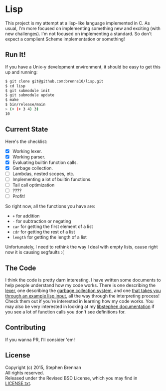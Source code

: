 Lisp
====

This project is my attempt at a lisp-like language implemented in C.  As usual,
I'm more focused on implementing something new and exciting (with new
challenges).  I'm not focused on implementing a standard.  So don't expect a
complient Scheme implementation or something!

Run It!
-------

If you have a Unix-y development environment, it should be easy to get this up
and running:

```bash
$ git clone git@github.com:brenns10/lisp.git
$ cd lisp
$ git submodule init
$ git submodule update
$ make
$ bin/release/main
> (+ (+ 3 4) 3)
10
```

Current State
-------------

Here's the checklist:

- [x] Working lexer.
- [x] Working parser.
- [x] Evaluating builtin function calls.
- [x] Garbage collection.
- [ ] Lambdas, nested scopes, etc.
- [ ] Implementing a lot of builtin functions.
- [ ] Tail call optimization
- [ ] ????
- [ ] Profit!

So right now, all the functions you have are:

- `+` for addition
- `-` for subtraction or negating
- `car` for getting the first element of a list
- `cdr` for getting the rest of a list
- `length` for getting the length of a list

Unfortunately, I need to rethink the way I deal with empty lists, cause right
now it is causing segfaults :(

The Code
--------

I think the code is pretty darn interesting.  I have written some documents to
help people understand how my code works.  There is one describing the
[lexer](LEXER.md), one describing the [garbage collection system](GARBAGE.md),
and one [that takes you through an example lisp input](EXAMPLE.md), all the way
through the interpreting process!  Check them out if you're interested in
learning how my code works.  You may also be very interested in looking at my
[libstephen documentation](http://stephen-brennan.com/libstephen) if you see a
lot of function calls you don't see definitions for.

Contributing
------------

If you wanna PR, I'll consider 'em!

License
-------

Copyright (c) 2015, Stephen Brennan  
All rights reserved.  
Released under the Revised BSD License, which you may find in
[LICENSE.txt](LICENSE.txt).
